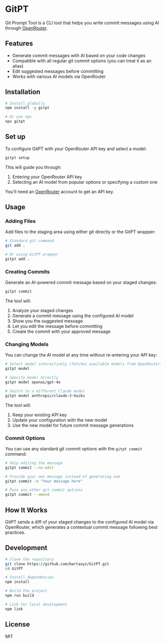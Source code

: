 # GitPT

Git Prompt Tool is a CLI tool that helps you write commit messages using AI through [OpenRouter](https://openrouter.ai/).

## Features

- Generate commit messages with AI based on your code changes
- Compatible with all regular git commit options (you can treat it as an alias)
- Edit suggested messages before committing
- Works with various AI models via OpenRouter

## Installation

```bash
# Install globally
npm install -g gitpt

# Or use npx
npx gitpt
```

## Set up

To configure GitPT with your OpenRouter API key and select a model:

```bash
gitpt setup
```

This will guide you through:
1. Entering your OpenRouter API key
2. Selecting an AI model from popular options or specifying a custom one

You'll need an [OpenRouter](https://openrouter.ai/) account to get an API key.

## Usage

### Adding Files

Add files to the staging area using either git directly or the GitPT wrapper:

```bash
# Standard git command
git add .

# Or using GitPT wrapper
gitpt add .
```

### Creating Commits

Generate an AI-powered commit message based on your staged changes:

```bash
gitpt commit
```

The tool will:
1. Analyze your staged changes
2. Generate a commit message using the configured AI model
3. Show you the suggested message
4. Let you edit the message before committing
5. Create the commit with your approved message

### Changing Models

You can change the AI model at any time without re-entering your API key:

```bash
# Select model interactively (fetches available models from OpenRouter)
gitpt model

# Specify model directly
gitpt model openai/gpt-4o

# Switch to a different Claude model
gitpt model anthropic/claude-3-haiku
```

The tool will:
1. Keep your existing API key
2. Update your configuration with the new model
3. Use the new model for future commit message generations

### Commit Options

You can use any standard git commit options with the `gitpt commit` command:

```bash
# Skip editing the message
gitpt commit --no-edit

# Provide your own message instead of generating one
gitpt commit -m "Your message here"

# Pass any other git commit options
gitpt commit --amend
```

## How It Works

GitPT sends a diff of your staged changes to the configured AI model via OpenRouter, which generates a contextual commit message following best practices.

## Development

```bash
# Clone the repository
git clone https://github.com/bartaxyz/GitPT.git
cd GitPT

# Install dependencies
npm install

# Build the project
npm run build

# Link for local development
npm link
```

## License

MIT